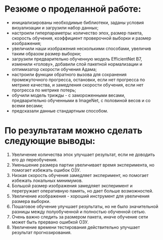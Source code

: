 # Резюме о проделанной работе:

- инициализированы необходимые библиотеки, заданы условия визуализации и загрузили набор данных;
- настроили гиперпараметры: количество эпох, размер пакета, скорость обучения, коэффициент проверочной выборки и размер изображения;
- увеличили наши изображения несколькими способами, увеличив таким образом размер выборки;
- загрузили предварительно обученную модель EfficientNet B7, изменили «голову», добавили слой пакетной нормализации и оптимизатор скорости обучения Адама;
- настроили функции обратного вызова для сохранения промежуточного прогресса, остановки, если нет прогресса по метрике качества, и замедления скорости обучения, если нет прогресса по метрике потерь;
- обучили модель трижды - с замороженными весами, предварительно обученными в ImageNet, с половиной весов и со всеми весами;
- предсказали данные стандартным способом.

# По результатам можно сделать следующие выводы:

1. Увеличение количества эпох улучшает результат, если не доводить его до переобучения.
2. Уменьшение размера партии увеличивает время эксперимента, но помогает избежать ошибок ОЗУ.
3. Низкая скорость обучения замедляет эксперимент, но помогает избежать локальных минимумов.
4. Большой размер изображения замедляет эксперимент и перегружает оперативную память, но дает больше возможностей.
5. Увеличение изображения - хороший инструмент для увеличения размера выборки.
6. Пошаговое обучение улучшает результаты, но не было значительной разницы между полуобученной и полностью обученной сетью.
7. Очень важно следить за размером пакета, иначе обучение сети может быть прервано ошибкой ОЗУ.
8. Увеличение времени тестирования действительно улучшает результат прогнозирования.
​
